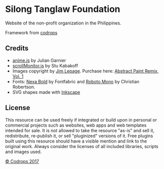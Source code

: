 # Silong Tanglaw Foundation

Website of the non-profit organization in the Philippines.

Framework from [codrops](https://tympanus.net/codrops/?p=31190)

## Credits

- [anime.js](http://anime-js.com/) by Julian Garnier
- [scrollMonitor.js](https://github.com/stutrek/scrollMonitor) by Stu Kabakoff
- Images copyright by [Jim Lepage](http://jimlepage.com/). Purchase here: [Abstract Paint Remix, Vol. 1](http://jimlepage.com/shop/abstract-paint-remix-vol-1)
- Fonts: [Nexa Bold](http://www.fontfabric.com/nexa-free-font/) by Fontfabric and [Roboto Mono](https://fonts.google.com/specimen/Roboto+Mono) by Christian Robertson.
- SVG shapes made with [Inkscape](https://inkscape.org/en/)

## License
This resource can be used freely if integrated or build upon in personal or commercial projects such as websites, web apps and web templates intended for sale. It is not allowed to take the resource "as-is" and sell it, redistribute, re-publish it, or sell "pluginized" versions of it. Free plugins built using this resource should have a visible mention and link to the original work. Always consider the licenses of all included libraries, scripts and images used.

[© Codrops 2017](http://www.codrops.com)





